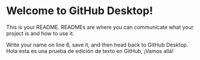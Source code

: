# Welcome to GitHub Desktop!

This is your README. READMEs are where you can communicate what your project is and how to use it.

Write your name on line 6, save it, and then head back to GitHub Desktop.
Hola esta es una prueba de edición de texto en GitHub, ¡Vamos allá!
